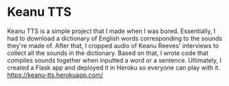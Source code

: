 # Keanu TTS
Keanu TTS is a simple project that I made when I was bored. Essentially, I had to download a dictionary of English words corresponding to the sounds they're made of. After that, I cropped audio of Keanu Reeves' interviews to collect all the sounds in the dictionary. 
Based on that, I wrote code that compiles sounds together when inputted a word or a sentence. 
Ultimately, I created a Flask app and deployed it in Heroku so everyone can play with it. 
https://keanu-tts.herokuapp.com/
